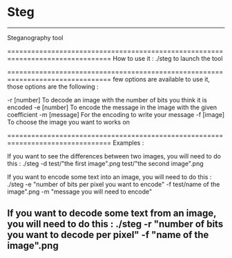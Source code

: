 # Steg
--------------------------------------------------------------------------------
Steganography tool

================================================================================
How to use it :
./steg to launch the tool


================================================================================
few options are available to use it, those options are the following :

-r [number] To decode an image with the number of bits you think it is encoded
-e [number] To encode the message in the image with the given coefficient
-m [message] For the encoding to write your message
-f [image] To choose the image you want to works on


================================================================================
Examples :

If you want to see the differences between two images, you will need to do this : 
./steg -d test/"the first image".png test/"the second image".png

If you want to encode some text into an image, you will need to do this :
./steg -e "number of bits per pixel you want to encode" -f test/name of the image".png -m "message you will need to encode"

If you want to decode some text from an image, you will need to do this :
./steg -r "number of bits you want to decode per pixel" -f "name of the image".png
--------------------------------------------------------------------------------

